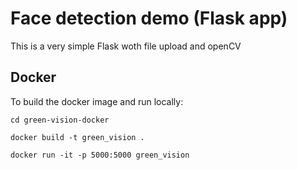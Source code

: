 # Face detection demo (Flask app)

This is a very simple Flask woth file upload and openCV


## Docker


To build the docker image and run locally:

`cd green-vision-docker`

`docker build -t green_vision .`

`docker run -it -p 5000:5000 green_vision`
